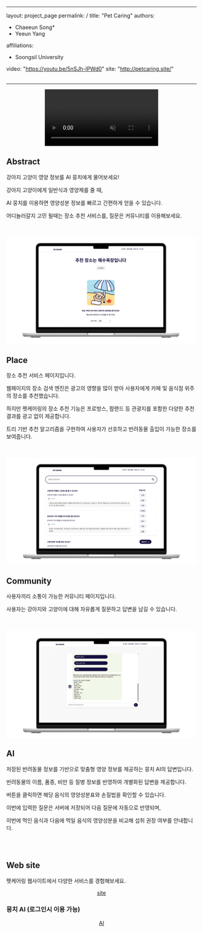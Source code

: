 ---
layout: project_page
permalink: /
title: "Pet Caring"
authors:
  - Chaeeun Song*
  - Yeeun Yang
    
affiliations:
  - Soongsil University

video: "https://youtu.be/5nSJh-IPWd0"
site: "http://petcaring.site/"
<br><br>

<body>
  <hr>
 
  
<video src="images/videoPetCaring.mp4" autoplay loop muted playsinline style="display: block; margin: auto;">
  
</video>

</body>


<!-- Using HTML to center the abstract -->
<div class="columns is-centered has-text-centered">
  <div class="column is-four-fifths">
    <h2>Abstract</h2>
    <div class="has-text-centered">
      <p>강아지 고양이 영양 정보를 AI 뭉치에게 물어보세요!</p>
      <p>강아지 고양이에게 일반식과 영양제를 줄 때, </p>
      <p>AI 뭉치를 이용하면 영양성분 정보를 빠르고 간편하게 얻을 수 있습니다.</p>
      <p>어디놀러갈지 고민 될때는 장소 추천 서비스를, 질문은 커뮤니티를 이용해보세요.</p>
    </div>
  </div>
</div>
<br><br>



 <img src = "images/placeIMG.png" alt = "Example 001" style="display: block; margin: auto;">
 <div class="columns is-centered has-text-centered">
  <div class="column is-four-fifths">
    <h2>Place</h2>
    <div class="has-text-centered">
       <p>장소 추천 서비스 페이지입니다.</p>
       <p>웹페이지의 장소 검색 엔진은 광고의 영향을 많이 받아 사용자에게 카페 및 음식점 위주의 장소를 추천했습니다.</p>
       <p>하지만 펫케어링의 장소 추천 기능은 프로방스, 팜랜드 등 관광지를 포함한 다양한 추천 결과를 광고 없이 제공합니다.</p>
       <p>트리 기반 추천 알고리즘을 구현하여 사용자가 선호하고 반려동물 출입이 가능한 장소를 보여줍니다.</p>
    </div>
  </div>
</div>
<br><br>

<img src = "images/commuIMG.png" alt = "Example 001" style="display: block; margin: auto;">
<div class="columns is-centered has-text-centered">
  <div class="column is-four-fifths">
    <h2>Community</h2>
    <div class="has-text-centered">
       <p>사용자끼리 소통이 가능한 커뮤니티 페이지입니다.</p>
       <p>사용자는 강아지와 고양이에 대해 자유롭게 질문하고 답변을 남길 수 있습니다.</p>
    </div>
  </div>
</div>
<br><br>

<img src = "images/AIimg.png" alt = "Example 001" style="display: block; margin: auto;">
<div class="columns is-centered has-text-centered">
  <div class="column is-four-fifths">
    <h2>AI</h2>
    <div class="has-text-centered">
       <p>저장된 반려동물 정보를 기반으로 맞춤형 영양 정보를 제공하는 뭉치 AI의 답변입니다.</p>
       <p>반려동물의 이름, 품종, 비만 등 질병 정보를 반영하여 개별화된 답변을 제공합니다. </p>
       <p>버튼을 클릭하면 해당 음식의 영양성분표와 손질법을 확인할 수 있습니다.</p>
       <p>이번에 입력한 질문은 서버에 저장되어 다음 질문에 자동으로 반영되며, </p>
       <p>이번에 먹인 음식과 다음에 먹일 음식의 영양성분을 비교해 섭취 권장 여부를 안내합니다.</p>
    </div>
  </div>
</div>
 <br><br>  

<!-- Dataset Download Buttons -->


## Web site
펫케어링 웹사이트에서 다양한 서비스를 경험해보세요.
<div class="buttons" style="text-align: center; margin-top: 1em;">
  <a class="button is-primary" href="http://petcaring.site/" target="_blank">site</a>
</div>


### 뭉치 AI (로그인시 이용 가능)
<div class="buttons" style="text-align: center; margin-top: 1em;">
  <a class="button is-primary" href="http://43.202.9.123/html/chat/chatbot.html" target="_blank">AI</a>
</div>  


